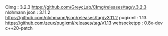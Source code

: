 CImg : 3.2.3 https://github.com/GreycLab/CImg/releases/tag/v.3.2.3
nlohmann json : 3.11.2 https://github.com/nlohmann/json/releases/tag/v3.11.2
pugixml : 1.13 https://github.com/zeux/pugixml/releases/tag/v1.13
websocketpp : 0.8x-dev c++20-patch